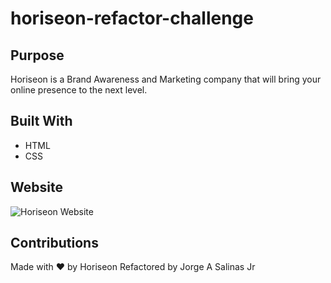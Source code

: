 # horiseon-refactor-challenge

## Purpose
Horiseon is a Brand Awareness and Marketing company that will bring your online presence to the next level.

## Built With

* HTML
* CSS

## Website

![Horiseon Website](https://jsalinas212.github.io/horiseon-refactor-challenge)

## Contributions

Made with ❤️️ by Horiseon
Refactored by Jorge A Salinas Jr